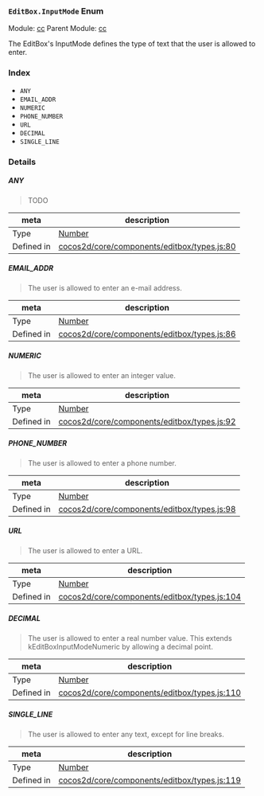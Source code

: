 ### `EditBox.InputMode` Enum



Module: [cc](../modules/cc.md)
Parent Module: [cc](../modules/cc.md)


The EditBox's InputMode defines the type of text that the user is allowed to enter.


### Index
  - `ANY`
  - `EMAIL_ADDR`
  - `NUMERIC`
  - `PHONE_NUMBER`
  - `URL`
  - `DECIMAL`
  - `SINGLE_LINE`

### Details


##### ANY

> TODO

| meta | description |
|------|-------------|
| Type | <a href="https://developer.mozilla.org/en/JavaScript/Reference/Global_Objects/Number" class="crosslink external" target="_blank">Number</a> |
| Defined in | [cocos2d/core/components/editbox/types.js:80](https://github.com/cocos-creator/engine/blob/8bf4522a6d43b53258219983aabd728909ce24ca/cocos2d/core/components/editbox/types.js#L80) |



##### EMAIL_ADDR

> The user is allowed to enter an e-mail address.

| meta | description |
|------|-------------|
| Type | <a href="https://developer.mozilla.org/en/JavaScript/Reference/Global_Objects/Number" class="crosslink external" target="_blank">Number</a> |
| Defined in | [cocos2d/core/components/editbox/types.js:86](https://github.com/cocos-creator/engine/blob/8bf4522a6d43b53258219983aabd728909ce24ca/cocos2d/core/components/editbox/types.js#L86) |



##### NUMERIC

> The user is allowed to enter an integer value.

| meta | description |
|------|-------------|
| Type | <a href="https://developer.mozilla.org/en/JavaScript/Reference/Global_Objects/Number" class="crosslink external" target="_blank">Number</a> |
| Defined in | [cocos2d/core/components/editbox/types.js:92](https://github.com/cocos-creator/engine/blob/8bf4522a6d43b53258219983aabd728909ce24ca/cocos2d/core/components/editbox/types.js#L92) |



##### PHONE_NUMBER

> The user is allowed to enter a phone number.

| meta | description |
|------|-------------|
| Type | <a href="https://developer.mozilla.org/en/JavaScript/Reference/Global_Objects/Number" class="crosslink external" target="_blank">Number</a> |
| Defined in | [cocos2d/core/components/editbox/types.js:98](https://github.com/cocos-creator/engine/blob/8bf4522a6d43b53258219983aabd728909ce24ca/cocos2d/core/components/editbox/types.js#L98) |



##### URL

> The user is allowed to enter a URL.

| meta | description |
|------|-------------|
| Type | <a href="https://developer.mozilla.org/en/JavaScript/Reference/Global_Objects/Number" class="crosslink external" target="_blank">Number</a> |
| Defined in | [cocos2d/core/components/editbox/types.js:104](https://github.com/cocos-creator/engine/blob/8bf4522a6d43b53258219983aabd728909ce24ca/cocos2d/core/components/editbox/types.js#L104) |



##### DECIMAL

> The user is allowed to enter a real number value.
This extends kEditBoxInputModeNumeric by allowing a decimal point.

| meta | description |
|------|-------------|
| Type | <a href="https://developer.mozilla.org/en/JavaScript/Reference/Global_Objects/Number" class="crosslink external" target="_blank">Number</a> |
| Defined in | [cocos2d/core/components/editbox/types.js:110](https://github.com/cocos-creator/engine/blob/8bf4522a6d43b53258219983aabd728909ce24ca/cocos2d/core/components/editbox/types.js#L110) |



##### SINGLE_LINE

> The user is allowed to enter any text, except for line breaks.

| meta | description |
|------|-------------|
| Type | <a href="https://developer.mozilla.org/en/JavaScript/Reference/Global_Objects/Number" class="crosslink external" target="_blank">Number</a> |
| Defined in | [cocos2d/core/components/editbox/types.js:119](https://github.com/cocos-creator/engine/blob/8bf4522a6d43b53258219983aabd728909ce24ca/cocos2d/core/components/editbox/types.js#L119) |


